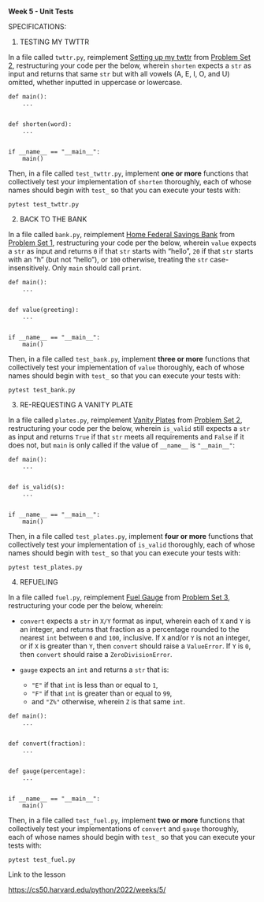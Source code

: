 **Week 5 - Unit Tests**

SPECIFICATIONS:

1. TESTING MY TWTTR

In a file called `twttr.py`, reimplement [Setting up my twttr](https://cs50.harvard.edu/python/2022/psets/2/twttr/) from [Problem Set 2](https://cs50.harvard.edu/python/2022/psets/2/), restructuring your code per the below, wherein `shorten` expects a `str` as input and returns that same `str` but with all vowels (A, E, I, O, and U) omitted, whether inputted in uppercase or lowercase.

```
def main():
    ...


def shorten(word):
    ...


if __name__ == "__main__":
    main()
```

Then, in a file called `test_twttr.py`, implement **one or more** functions that collectively test your implementation of `shorten` thoroughly, each of whose names should begin with `test_` so that you can execute your tests with:

```
pytest test_twttr.py
```


2. BACK TO THE BANK

In a file called `bank.py`, reimplement [Home Federal Savings Bank](https://cs50.harvard.edu/python/2022/psets/1/bank/) from [Problem Set 1](https://cs50.harvard.edu/python/2022/psets/1/), restructuring your code per the below, wherein `value` expects a `str` as input and returns `0` if that `str` starts with “hello”, `20` if that `str` starts with an “h” (but not “hello”), or `100` otherwise, treating the `str` case-insensitively. Only `main` should call `print`.

```
def main():
    ...


def value(greeting):
    ...


if __name__ == "__main__":
    main()
```

Then, in a file called `test_bank.py`, implement **three or more** functions that collectively test your implementation of `value` thoroughly, each of whose names should begin with `test_` so that you can execute your tests with:

```
pytest test_bank.py
```


3. RE-REQUESTING A VANITY PLATE

In a file called `plates.py`, reimplement [Vanity Plates](https://cs50.harvard.edu/python/2022/psets/2/plates/) from [Problem Set 2](https://cs50.harvard.edu/python/2022/psets/2/), restructuring your code per the below, wherein `is_valid` still expects a `str` as input and returns `True` if that `str` meets all requirements and `False` if it does not, but `main` is only called if the value of `__name__` is `"__main__"`:

```
def main():
    ...


def is_valid(s):
    ...


if __name__ == "__main__":
    main()
```

Then, in a file called `test_plates.py`, implement **four or more** functions that collectively test your implementation of `is_valid` thoroughly, each of whose names should begin with `test_` so that you can execute your tests with:

```
pytest test_plates.py
```


4. REFUELING

In a file called `fuel.py`, reimplement [Fuel Gauge](https://cs50.harvard.edu/python/2022/psets/3/fuel/) from [Problem Set 3](https://cs50.harvard.edu/python/2022/psets/3/), restructuring your code per the below, wherein:

* `convert` expects a `str` in `X/Y` format as input, wherein each of `X` and `Y` is an integer, and returns that fraction as a percentage rounded to the nearest `int` between `0` and `100`, inclusive. If `X` and/or `Y` is not an integer, or if `X` is greater than `Y`, then `convert` should raise a `ValueError`. If `Y` is `0`, then `convert` should raise a `ZeroDivisionError`.
* `gauge` expects an `int` and returns a `str` that is:

  * `"E"` if that `int` is less than or equal to `1`,
  * `"F"` if that `int` is greater than or equal to `99`,
  * and `"Z%"` otherwise, wherein `Z` is that same `int`.

```
def main():
    ...


def convert(fraction):
    ...


def gauge(percentage):
    ...


if __name__ == "__main__":
    main()
```

Then, in a file called `test_fuel.py`, implement **two or more** functions that collectively test your implementations of `convert` and `gauge` thoroughly, each of whose names should begin with `test_` so that you can execute your tests with:

```
pytest test_fuel.py
```




Link to the lesson

https://cs50.harvard.edu/python/2022/weeks/5/

